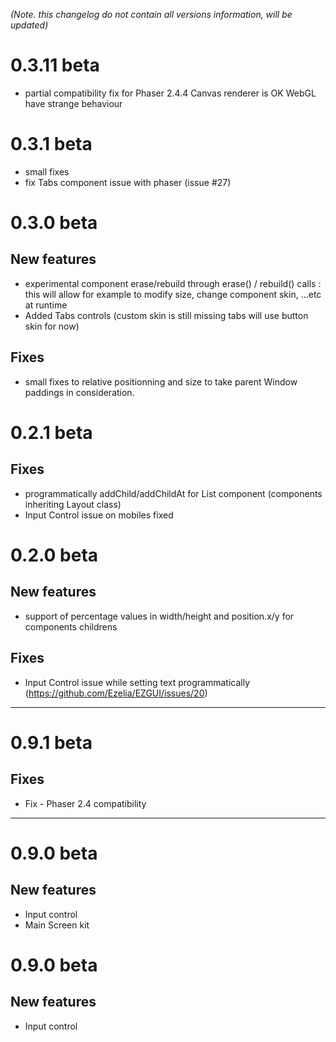 ﻿*(Note. this changelog do not contain all versions information, will be updated)* 

0.3.11 beta
==========
 * partial compatibility fix for Phaser 2.4.4 
   Canvas renderer is OK
   WebGL have strange behaviour
   
 

0.3.1 beta
==========
 * small fixes
 * fix Tabs component issue with phaser (issue #27)


0.3.0 beta
==========

New features
------------
 * experimental component erase/rebuild through erase() / rebuild() calls : 
   this will allow for example to modify size, change component skin, ...etc at runtime
 * Added Tabs controls (custom skin is still missing tabs will use button skin for now)
 

Fixes
-----
 * small fixes to relative positionning and size to take parent Window paddings in consideration. 


0.2.1 beta
==========

Fixes
-----
 * programmatically addChild/addChildAt for List component (components inheriting Layout class)
 * Input Control issue on mobiles fixed






0.2.0 beta
==========
New features
------------
 * support of percentage values in width/height and position.x/y for components childrens


Fixes
-----
 * Input Control issue while setting text programmatically (https://github.com/Ezelia/EZGUI/issues/20)



__________________________________________________

0.9.1 beta
==========
Fixes
-----
 * Fix - Phaser 2.4 compatibility



__________________________________________________

0.9.0 beta
==========
New features
------------
 * Input control
 * Main Screen kit



0.9.0 beta
==========
New features
------------
 * Input control